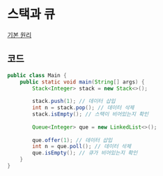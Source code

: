 # 스택과 큐

 [기본 원리](https://velog.io/@doforme/4.-%EC%8A%A4%ED%83%9D%EA%B3%BC-%ED%81%90)

## 코드

```java
public class Main {
    public static void main(String[] args) {
        Stack<Integer> stack = new Stack<>();
        
        stack.push(1); // 데이터 삽입
        int n = stack.pop(); // 데이터 삭제
        stack.isEmpty(); // 스택이 비어있는지 확인
        
        Queue<Integer> que = new LinkedList<>();
        
        que.offer(1); // 데이터 삽입
        int n = que.poll(); // 데이터 삭제
        que.isEmpty(); // 큐가 비어있는지 확인
    }
}
```